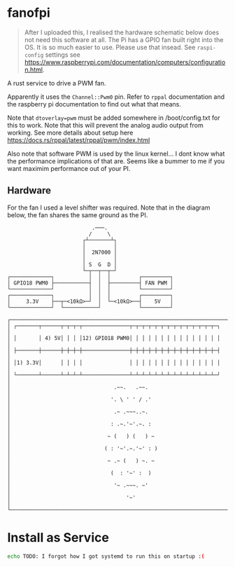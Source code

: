 # fanofpi

> After I uploaded this, I realised the hardware schematic below does not need this software at all. The Pi has a GPIO fan built right into the OS. It is so much easier to use. Please use that insead. See `raspi-config` settings see <https://www.raspberrypi.com/documentation/computers/configuration.html>.

A rust service to drive a PWM fan.

Apparently it uses the `Channel::Pwm0` pin. Refer to `rppal` documentation and
the raspberry pi documentation to find out what that means.

Note that `dtoverlay=pwm` must be added somewhere in /boot/config.txt for this
to work. Note that this will prevent the analog audio output from working. See
more details about setup here
<https://docs.rs/rppal/latest/rppal/pwm/index.html>

Also note that software PWM is used by the linux kernel... I dont know what the
performance implications of that are. Seems like a bummer to me if you want
maximim performance out of your PI.

## Hardware

For the fan I used a level shifter was required. Note that in the diagram below, the fan shares the same ground as the PI.


```
                           .───.
                          /     \
                        ┌┴───────┴┐    
                        │         │
                        │  2N7000 │
                        │         │
                        │ S  G  D │
                        └─┬──┬──┬─┘
┌─────────────┐           │  │  │         ┌─────────┐
│ GPIO18 PWM0 ├───────────┤  │  ├─────────┤ FAN PWM │
└─────────────┘           │  │  │         └─────────┘
┌─────────────┐           │  │  │         ┌─────────┐
│     3.3V    ├──┬─<10kΩ>─┘  │  └─<10kΩ>──┤    5V   │
└─────────────┘  └───────────┘            └─────────┘

┌────────────────────────────────────────────────────────────────────────┐
│ ┌───────┬──────┬─┬─┬─┬───────────────┬─┬─┬─┬─┬─┬─┬─┬─┬─┬─┬─┬─┬─┬─┐     │
│ │       │ 4) 5V│ │ │ │12) GPIO18 PWM0│ │ │ │ │ │ │ │ │ │ │ │ │ │ │     │
│ ├───────┼──────┼─┼─┼─┼───────────────┼─┼─┼─┼─┼─┼─┼─┼─┼─┼─┼─┼─┼─┼─┤     │
│ │1) 3.3V│      │ │ │ │               │ │ │ │ │ │ │ │ │ │ │ │ │ │ │     │
│ └───────┴──────┴─┴─┴─┴───────────────┴─┴─┴─┴─┴─┴─┴─┴─┴─┴─┴─┴─┴─┴─┘     │
│                                 .~~.   .~~.                            │
│                                '. \ ' ' / .'                           │
│                                 .~ .~~~..~.                            │
│                                : .~.'~'.~. :                           │
│                               ~ (   ) (   ) ~                          │
│                              ( : '~'.~.'~' : )                         │
│                               ~ .~ (   ) ~. ~                          │
│                                (  : '~' :  )                           │
│                                 '~ .~~~. ~'                            │
│                                     '~'                                │
└────────────────────────────────────────────────────────────────────────┘
```

# Install as Service

```bash
echo TODO: I forgot how I got systemd to run this on startup :(
```

